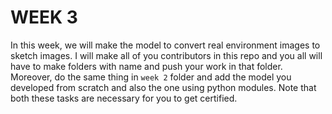 # WEEK 3
In this week, we will make the model to convert real environment images to sketch images. I will make all of you contributors in this repo and you all will have to make folders with name <yourname> and push your work in that folder. Moreover, do the same thing in `week 2` folder and add the model you developed from scratch and also the one using python modules. 
Note that both these tasks are necessary for you to get certified.
